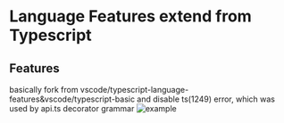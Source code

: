 # Language Features extend from Typescript

## Features

basically fork from vscode/typescript-language-features&vscode/typescript-basic
and disable ts(1249) error, which was used by api.ts decorator grammar
![example](https://gw.alicdn.com/tfs/TB1iyThlXP7gK0jSZFjXXc5aXXa-676-173.jpg)